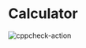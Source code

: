 # Calculator
![cppcheck-action](https://github.com/99002533/Calculator/workflows/cppcheck-action/badge.svg)
